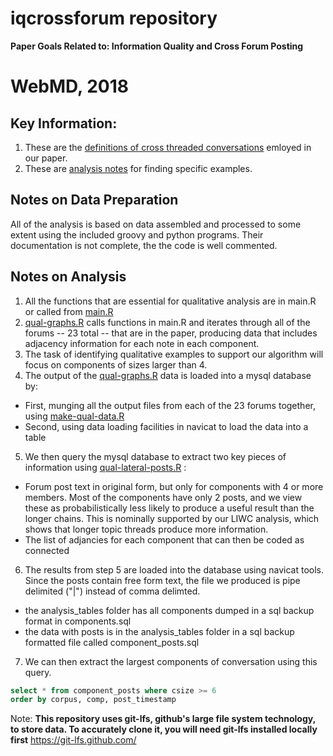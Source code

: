 # iqcrossforum repository
**Paper Goals Related to: Information Quality and Cross Forum Posting**

# WebMD, 2018

## Key Information:
1. These are the [definitions of cross threaded conversations](./CrossThreadedConversationDefined.md) emloyed in our paper.
2. These are [analysis notes](./ANALYSIS_NOTES_README.md) for finding specific examples. 

## Notes on Data Preparation
All of the analysis is based on data assembled and processed to some extent using the included groovy and python programs.  Their documentation is not complete, the the code is well commented.

## Notes on Analysis
1. All the functions that are essential for qualitative analysis are in main.R or called from [main.R](./main.R)
2. [qual-graphs.R](./qual-graphs.R) calls functions in main.R and iterates through all of the forums -- 23 total -- that are in the paper, producing data that includes adjacency information for each note in each component.
3. The task of identifying qualitative examples to support our algorithm will focus on components of sizes larger than 4.
4. The output of the [qual-graphs.R](./qual-graphs.R) data is loaded into a mysql database by:
  - First, munging all the output files from each of the 23 forums together, using [make-qual-data.R](./make-qual-data.R)
  - Second, using data loading facilities in navicat to load the data into a table
5. We then query the mysql database to extract two key pieces of information using [qual-lateral-posts.R](./qual-lateral-posts.R) :
  - Forum post text in original form, but only for components with 4 or more members.  Most of the components have only 2 posts, and we view these as probabilistically less likely to produce a useful result than the longer chains.  This is nominally supported by our LIWC analysis, which shows that longer topic threads produce more information.
  - The list of adjancies for each component that can then be coded as connected
6. The results from step 5 are loaded into the database using navicat tools.  Since the posts contain free form text, the file we produced is pipe delimited ("|") instead of comma delimted.
  - the analysis_tables folder has all components dumped in a sql backup format in components.sql
  - the data with posts is in the analysis_tables folder in a sql backup formatted file called component_posts.sql
7. We can then extract the largest components of conversation using this query.
```sql
select * from component_posts where csize >= 6
order by corpus, comp, post_timestamp
```


Note: **This repository uses git-lfs, github's large file system technology, to store data.  To accurately clone it, you will need git-lfs installed locally first**  https://git-lfs.github.com/
